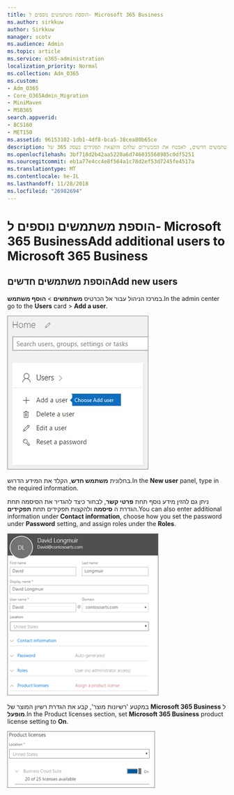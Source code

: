 ```yaml
---
title: הוספת משתמשים נוספים ל- Microsoft 365 Business
ms.author: sirkkuw
author: Sirkkuw
manager: scotv
ms.audience: Admin
ms.topic: article
ms.service: o365-administration
localization_priority: Normal
ms.collection: Adm_O365
ms.custom:
- Adm_O365
- Core_O365Admin_Migration
- MiniMaven
- MSB365
search.appverid:
- BCS160
- MET150
ms.assetid: 96153102-1db1-4df8-bca5-38cea80b65ce
description: למד כיצד להוסיף משתמשים חדשים, לאבטח את המכשירים שלהם והקצאת תפקידים בעסק 365 של Microsoft.
ms.openlocfilehash: 3bf718d2b42aa5220a6d746035568985c0df5251
ms.sourcegitcommit: eb1a77e4cc4e8f564a1c78d2ef53d7245fe4517a
ms.translationtype: MT
ms.contentlocale: he-IL
ms.lasthandoff: 11/28/2018
ms.locfileid: "26982694"
---
```

# <a name="add-additional-users-to-microsoft-365-business"></a><span data-ttu-id="b7668-103">הוספת משתמשים נוספים ל- Microsoft 365 Business</span><span class="sxs-lookup"><span data-stu-id="b7668-103">Add additional users to Microsoft 365 Business</span></span>

## <a name="add-new-users"></a><span data-ttu-id="b7668-104">הוספת משתמשים חדשים</span><span class="sxs-lookup"><span data-stu-id="b7668-104">Add new users</span></span>

<span data-ttu-id="b7668-105">במרכז הניהול עבור אל הכרטיס **משתמשים** \> **הוסף משתמש**.</span><span class="sxs-lookup"><span data-stu-id="b7668-105">In the admin center go to the **Users** card \> **Add a user**.</span></span>
  
![Choose Add a user on the Users card in the admin center](media/55218f5b-899c-41cb-8486-8746fcef1748.png)
  
<span data-ttu-id="b7668-107">בחלונית **משתמש חדש**, הקלד את המידע הדרוש.</span><span class="sxs-lookup"><span data-stu-id="b7668-107">In the **New user** panel, type in the required information.</span></span> 
  
<span data-ttu-id="b7668-108">ניתן גם להזין מידע נוסף תחת **פרטי קשר**, לבחור כיצד להגדיר את הסיסמה תחת הגדרת ה **סיסמה** ולהקצות תפקידים תחת **תפקידים**.</span><span class="sxs-lookup"><span data-stu-id="b7668-108">You can also enter additional information under **Contact information**, choose how you set the password under **Password** setting, and assign roles under the **Roles**.</span></span>
  
![Enter user information in the New user card](media/f04d39ca-48be-4868-8330-8552a4754c8b.png)
  
<span data-ttu-id="b7668-110">במקטע 'רשיונות מוצר', קבע את הגדרת רשיון המוצר של **Microsoft 365 Business** ל **מופעל**.</span><span class="sxs-lookup"><span data-stu-id="b7668-110">In the Product licenses section, set **Microsoft 365 Business** product license setting to **On**.</span></span>
  
![Set the license setting to On position](media/7404f7f7-93bc-44a3-9ffb-4208b5b17402.png)
  

  


